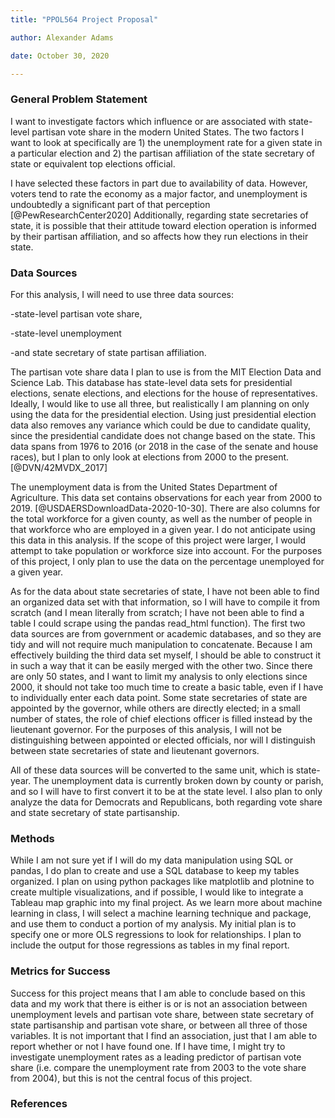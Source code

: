 ```yaml
---
title: "PPOL564 Project Proposal"

author: Alexander Adams

date: October 30, 2020

---
```


### General Problem Statement

I want to investigate factors which influence or are associated with state-level partisan vote share in the modern United States. The two factors I want to look at specifically are 1) the unemployment rate for a given state in a particular election and 2) the partisan affiliation of the state secretary of state or equivalent top elections official.

I have selected these factors in part due to availability of data. However, voters tend to rate the economy as a major factor, and unemployment is undoubtedly a significant part of that perception [@PewResearchCenter2020] Additionally, regarding state secretaries of state, it is possible that their attitude toward election operation is informed by their partisan affiliation, and so affects how they run elections in their state. 

### Data Sources

For this analysis, I will need to use three data sources:


-state-level partisan vote share,

-state-level unemployment

-and state secretary of state partisan affiliation.

The partisan vote share data I plan to use is from the MIT Election Data and Science Lab. This database has state-level data sets for presidential elections, senate elections, and elections for the house of representatives. Ideally, I would like to use all three, but realistically I am planning on only using the data for the presidential election. Using just presidential election data also removes any variance which could be due to candidate quality, since the presidential candidate does not change based on the state. This data spans from 1976 to 2016 (or 2018 in the case of the senate and house races), but I plan to only look at elections from 2000 to the present.[@DVN/42MVDX_2017]

The unemployment data is from the United States Department of Agriculture. This data set contains observations for each year from 2000 to 2019. [@USDAERSDownloadData-2020-10-30]. There are also columns for the total workforce for a given county, as well as the number of people in that workforce who are employed in a given year. I do not anticipate using this data in this analysis. If the scope of this project were larger, I would attempt to take population or workforce size into account. For the purposes of this project, I only plan to use the data on the percentage unemployed for a given year.

As for the data about state secretaries of state, I have not been able to find an organized data set with that information, so I will have to compile it from scratch (and I mean literally from scratch; I have not been able to find a table I could scrape using the pandas read_html function). The first two data sources are from government or academic databases, and so they are tidy and will not require much manipulation to concatenate. Because I am effectively building the third data set myself, I should be able to construct it in such a way that it can be easily merged with the other two. Since there are only 50 states, and I want to limit my analysis to only elections since 2000, it should not take too much time to create a basic table, even if I have to individually enter each data point. Some state secretaries of state are appointed by the governor, while others are directly elected; in a small number of states, the role of chief elections officer is filled instead by the lieutenant governor. For the purposes of this analysis, I will not be distinguishing between appointed or elected officials, nor will I distinguish between state secretaries of state and lieutenant governors. 

All of these data sources will be converted to the same unit, which is state-year. The unemployment data is currently broken down by county or parish, and so I will have to first convert it to be at the state level. I also plan to only analyze the data for Democrats and Republicans, both regarding vote share and state secretary of state partisanship. 

### Methods

While I am not sure yet if I will do my data manipulation using SQL or pandas, I do plan to create and use a SQL database to keep my tables organized. I plan on using python packages like matplotlib and plotnine to create multiple visualizations, and if possible, I would like to integrate a Tableau map graphic into my final project. As we learn more about machine learning in class, I will select a machine learning technique and package, and use them to conduct a portion of my analysis. My initial plan is to specify one or more OLS regressions to look for relationships. I plan to include the output for those regressions as tables in my final report. 

### Metrics for Success

Success for this project means that I am able to conclude based on this data and my work that there is either is or is not an association between unemployment levels and partisan vote share, between state secretary of state partisanship and partisan vote share, or between all three of those variables. It is not important that I find an association, just that I am able to report whether or not I have found one. If I have time, I might try to investigate unemployment rates as a leading predictor of partisan vote share (i.e. compare the unemployment rate from 2003 to the vote share from 2004), but this is not the central focus of this project.

### References
